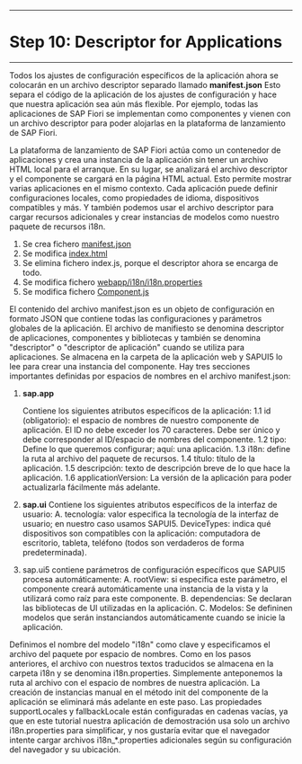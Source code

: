 ********************************
# Step 10: Descriptor for Applications
********************************

Todos los ajustes de configuración específicos de la aplicación ahora se colocarán en un archivo descriptor separado llamado **manifest.json**
Esto separa el código de la aplicación de los ajustes de configuración y hace que nuestra aplicación sea aún más flexible.
Por ejemplo, todas las aplicaciones de SAP Fiori se implementan como componentes y vienen con un archivo descriptor para poder alojarlas en la plataforma de lanzamiento de SAP Fiori.

La plataforma de lanzamiento de SAP Fiori actúa como un contenedor de aplicaciones y crea una 
instancia de la aplicación sin tener un archivo HTML local para el arranque. 
En su lugar, se analizará el archivo descriptor y el componente se cargará en la página HTML actual.
Esto permite mostrar varias aplicaciones en el mismo contexto. Cada aplicación puede definir 
configuraciones locales, como propiedades de idioma, dispositivos compatibles y más.
Y también podemos usar el archivo descriptor para cargar recursos adicionales y crear instancias 
de modelos como nuestro paquete de recursos i18n.

1. Se crea fichero [manifest.json](webapp/manifest.json)
2. Se modifica [index.html](webapp/index.html)
3. Se elimina fichero index.js, porque el descriptor ahora se encarga de todo.
4. Se modifica fichero [webapp/i18n/i18n.properties](webapp/i18n/i18n.properties)
5. Se modifica fichero [Component.js](webapp/Component.js)

El contenido del archivo manifest.json es un objeto de configuración en formato JSON que contiene todas las configuraciones y parámetros globales de la aplicación.
El archivo de manifiesto se denomina descriptor de aplicaciones, componentes y bibliotecas y 
también se denomina "descriptor" o "descriptor de aplicación" cuando se utiliza para aplicaciones.
Se almacena en la carpeta de la aplicación web y SAPUI5 lo lee para crear una instancia del componente. 
Hay tres secciones importantes definidas por espacios de nombres en el archivo manifest.json:


1. **sap.app**

   Contiene los siguientes atributos específicos de la aplicación:
    1.1 id (obligatorio): el espacio de nombres de nuestro componente de aplicación.
    El ID no debe exceder los 70 caracteres. Debe ser único y debe corresponder al ID/espacio 
    de nombres del componente.
    1.2 tipo: Define lo que queremos configurar; aquí: una aplicación.
    1.3 i18n: define la ruta al archivo del paquete de recursos.
    1.4 título: título de la aplicación.
    1.5 descripción: texto de descripción breve de lo que hace la aplicación.
    1.6 applicationVersion: La versión de la aplicación para poder actualizarla fácilmente más adelante.


2. **sap.ui**
   Contiene los siguientes atributos específicos de la interfaz de usuario:
   A. tecnología: valor especifica la tecnología de la interfaz de usuario; 
   en nuestro caso usamos SAPUI5.
   DeviceTypes: indica qué dispositivos son compatibles con la aplicación: 
   computadora de escritorio, tableta, teléfono (todos son verdaderos de forma predeterminada).


3. sap.ui5
contiene parámetros de configuración específicos que SAPUI5 procesa automáticamente:
A. rootView: si especifica este parámetro, el componente creará automáticamente una instancia de la vista 
y la utilizará como raíz para este componente.
B. dependencias: Se declaran las bibliotecas de UI utilizadas en la aplicación.
C. Modelos: Se defininen modelos que serán instanciandos automáticamente cuando se inicie la aplicación.


Definimos el nombre del modelo "i18n" como clave y especificamos el archivo del paquete por espacio de nombres. 
Como en los pasos anteriores, el archivo con nuestros textos traducidos se almacena en la carpeta i18n y se denomina i18n.properties. Simplemente anteponemos la ruta al archivo con el espacio de nombres de nuestra aplicación. La creación de instancias manual en el método init del componente de la aplicación se eliminará más adelante en este paso. Las propiedades supportLocales y fallbackLocale están configuradas en cadenas vacías, ya que en este tutorial nuestra aplicación de demostración usa solo un archivo i18n.properties para simplificar, y nos gustaría evitar que el navegador intente cargar archivos i18n_*.properties adicionales según su configuración del navegador y su ubicación. 

